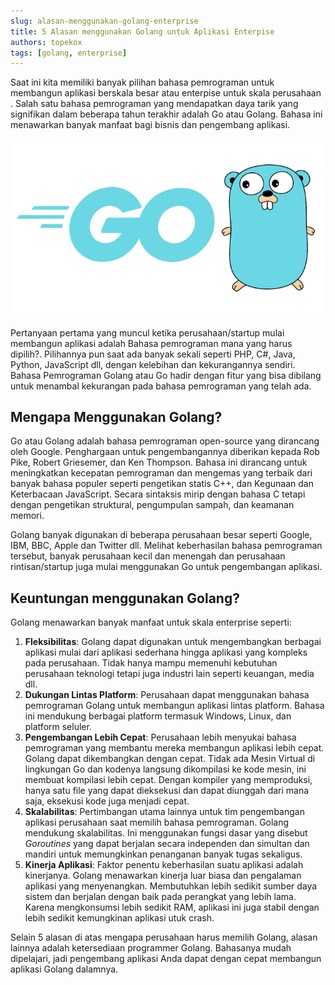 ```yaml
---
slug: alasan-menggunakan-golang-enterprise
title: 5 Alasan menggunakan Golang untuk Aplikasi Enterpise
authors: topekox
tags: [golang, enterprise]
---
```


Saat ini kita memiliki banyak pilihan bahasa pemrograman untuk membangun aplikasi berskala besar atau enterpise untuk skala perusahaan . Salah satu bahasa pemrograman yang mendapatkan daya tarik yang signifikan dalam beberapa tahun terakhir adalah Go atau Golang. Bahasa ini menawarkan banyak manfaat bagi bisnis dan pengembang aplikasi.

<!--truncate-->

![Golang](/img/golang/golang-logo.png "Golang")

Pertanyaan pertama yang muncul ketika perusahaan/startup mulai membangun aplikasi adalah Bahasa pemrograman mana yang harus dipilih?. Pilihannya pun saat ada banyak sekali seperti PHP, C#, Java, Python, JavaScript dll, dengan kelebihan dan kekurangannya sendiri. Bahasa Pemrograman Golang atau Go hadir dengan fitur yang bisa dibilang untuk menambal kekurangan pada bahasa pemrograman yang telah ada.

## Mengapa Menggunakan Golang?

Go atau Golang adalah bahasa pemrograman open-source yang dirancang oleh Google. Penghargaan untuk pengembangannya diberikan kepada Rob Pike, Robert Griesemer, dan Ken Thompson. Bahasa ini dirancang untuk meningkatkan kecepatan pemrograman dan mengemas yang terbaik dari banyak bahasa populer seperti pengetikan statis C++, dan Kegunaan dan Keterbacaan JavaScript. Secara sintaksis mirip dengan bahasa C tetapi dengan pengetikan struktural, pengumpulan sampah, dan keamanan memori.

Golang banyak digunakan di beberapa perusahaan besar seperti Google, IBM, BBC, Apple dan Twitter dll. Melihat keberhasilan bahasa pemrograman tersebut, banyak perusahaan kecil dan menengah dan perusahaan rintisan/startup juga mulai menggunakan Go untuk pengembangan aplikasi.

## Keuntungan menggunakan Golang?

Golang menawarkan banyak manfaat untuk skala enterprise seperti:

1. **Fleksibilitas**: Golang dapat digunakan untuk mengembangkan berbagai aplikasi mulai dari aplikasi sederhana hingga aplikasi yang kompleks pada perusahaan. Tidak hanya mampu memenuhi kebutuhan perusahaan teknologi tetapi juga industri lain seperti keuangan, media dll.
2. **Dukungan Lintas Platform**: Perusahaan dapat menggunakan bahasa pemrograman Golang untuk membangun aplikasi lintas platform. Bahasa ini mendukung berbagai platform termasuk Windows, Linux, dan platform seluler.
3. **Pengembangan Lebih Cepat**: Perusahaan lebih menyukai bahasa pemrograman yang membantu mereka membangun aplikasi lebih cepat. Golang dapat dikembangkan dengan cepat. Tidak ada Mesin Virtual di lingkungan Go dan kodenya langsung dikompilasi ke kode mesin, ini membuat kompilasi lebih cepat. Dengan kompiler yang memproduksi, hanya satu file yang dapat dieksekusi dan dapat diunggah dari mana saja, eksekusi kode juga menjadi cepat.
4. **Skalabilitas**: Pertimbangan utama lainnya untuk tim pengembangan aplikasi perusahaan saat memilih bahasa pemrograman. Golang mendukung skalabilitas. Ini menggunakan fungsi dasar yang disebut *Goroutines* yang dapat berjalan secara independen dan simultan dan mandiri untuk memungkinkan penanganan banyak tugas sekaligus.
5. **Kinerja Aplikasi**: Faktor penentu keberhasilan suatu aplikasi adalah kinerjanya. Golang menawarkan kinerja luar biasa dan pengalaman aplikasi yang menyenangkan. Membutuhkan lebih sedikit sumber daya sistem dan berjalan dengan baik pada perangkat yang lebih lama. Karena mengkonsumsi lebih sedikit RAM, aplikasi ini juga stabil dengan lebih sedikit kemungkinan aplikasi utuk crash.

Selain 5 alasan di atas mengapa perusahaan harus memilih Golang, alasan lainnya adalah ketersediaan programmer Golang. Bahasanya mudah dipelajari, jadi pengembang aplikasi Anda dapat dengan cepat membangun aplikasi Golang dalamnya.